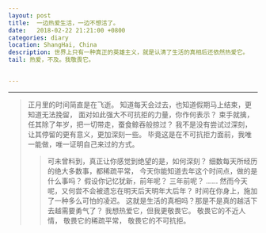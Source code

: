 ```yaml
---
layout: post
title:  一边热爱生活，一边不想活了。
date:   2018-02-22 21:21:00 +0800
categories: diary
location: ShangHai, China
description: 世界上只有一种真正的英雄主义，就是认清了生活的真相后还依然热爱它。
tail: 热爱，不及。我敬畏它。


---
```

---


> 正月里的时间简直是在飞逝。
知道每天会过去，也知道假期马上结束，更知道无法挽留，
面对如此强大不可抗拒的力量，你作何表示？
束手就擒，任其除了年岁，把一切带走，蚕食鲸吞般掠过？
我不是没有尝试过深刻，让其停留的更有意义，更加深刻一些。
毕竟这是在不可抗拒力面前，我唯一能做，唯一证明自己来过的方式。
>> 可未曾料到，真正让你感觉到绝望的是，如何深刻？
  细数每天所经历的绝大多数事，都稀疏平常，
  今天你能知道去年这个时间点，做的是什么事吗？
  假设你记忆犹新，前年呢？
  三年前呢？
  ......
  然而今天呢，又何尝不会被遗忘在明天后天明年大后年？
  时间在你身上，施加了一种多么可怕的凌迟。
  这就是生活的真相吗？那是不是真的越活下去越需要勇气了？
  我想热爱它，但我更敬畏它。
  敬畏它的不近人情，
  敬畏它的稀疏平常，
  敬畏它的不可抗拒。

